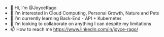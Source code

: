 - 👋 Hi, I’m @JoyceRago
- 👀 I’m interested in Cloud Computing, Personal Growth, Nature and Pets
- 🌱 I’m currently learning Back-End - API + Kubernetes
- 💞️ I’m looking to collaborate on anything I can despite my limitations
- 📫 How to reach me https://www.linkedin.com/in/joyce-rago/

<!---
JoyceRago/JoyceRago is a ✨ special ✨ repository because its `README.md` (this file) appears on your GitHub profile.
You can click the Preview link to take a look at your changes.
--->
